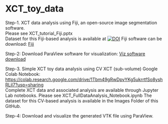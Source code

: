 # XCT_toy_data

Step-1. XCT data analysis using Fiji, an open-source image segmentation software. \
Please see XCT_tutorial_Fiji.pptx \
Dataset for this Fiji-based analysis is available at [![DOI](https://zenodo.org/badge/DOI/10.5281/zenodo.8377889.svg)](https://doi.org/10.5281/zenodo.8377889)
Fiji software can be download: [Fiji](https://imagej.net/software/fiji/downloads)

Step-2: Download ParaView software for visualization: [Viz software download](https://www.paraview.org/download/)

Step-3. Simple XCT toy data analysis using CV
XCT (sub-volume) Google Colab Notebook: https://colab.research.google.com/drive/1Tbm49gRwDpvYKg5ukrrtfSo8yshRLil7?usp=sharing \
Complete XCT data and associated analysis are available through Jupyter Lab notebooks. Please see XCT_FullDataAnalysis_Notebook.ipynb
The dataset for this CV-based analysis is available in the Images Folder of this GitHub. 

Step-4: Download and visualize the generated VTK file using ParaView.
